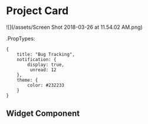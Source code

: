 # Project Card

![](/assets/Screen Shot 2018-03-26 at 11.54.02 AM.png)

.PropTypes:

```
{
    title: "Bug Tracking",
    notification: {
        display: true,
         unread: 12
    },
    theme: {
        color: #232233
    }    
}
```



## Widget Component





